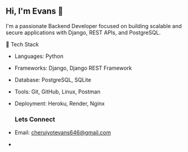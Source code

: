 ## Hi, I'm Evans 👋


I'm a passionate Backend Developer focused on building scalable and secure applications with Django, REST APIs, and PostgreSQL.

🚀 Tech Stack

- Languages: Python
- Frameworks: Django, Django REST Framework
- Database: PostgreSQL, SQLite
- Tools: Git, GitHub, Linux, Postman
- Deployment: Heroku, Render, Nginx

  ### Lets Connect
- Email: cheruiyotevans646@gmail.com
- 




<!--
**Ab494/Ab494** is a ✨ _special_ ✨ repository because its `README.md` (this file) appears on your GitHub profile.

Here are some ideas to get you started:

- 🔭 I’m currently working on ...
- 🌱 I’m currently learning ...
- 👯 I’m looking to collaborate on ...
- 🤔 I’m looking for help with ...
- 💬 Ask me about ...
- 📫 How to reach me: ...
- 😄 Pronouns: ...
- ⚡ Fun fact: ...
-->
